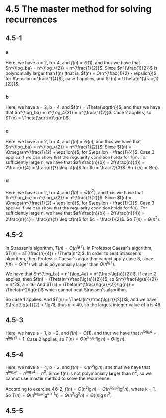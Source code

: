 # 4.5 The master method for solving recurrences
## 4.5-1
### a
Here, we have a = 2, b = 4, and $f(n) = \Theta(1)$, and thus we have that $n^{\log_ba} = n^{\log_4{2}} = n^{\frac{1}{2}}$. Since $n^{\frac{1}{2}}$ is polynomially larger than f(n) (that is, $f(n) = O(n^{\frac{1}{2} - \epsilon})$ for $\epsilon = \frac{1}{4}$), case 1 applies, and $T(n) = \Theta(n^{\frac{1}{2}})$.

### b
Here, we have a = 2, b = 4, and $f(n) = \Theta(\sqrt{n})$, and thus we have that $n^{\log_ba} = n^{\log_4{2}} = n^{\frac{1}{2}}$. Case 2 applies, so $T(n) = \Theta(\sqrt{n}\lg{n})$.

### c
Here, we have a = 2, b = 4, and $f(n) = \Theta(n)$, and thus we have that $n^{\log_ba} = n^{\log_4{2}} = n^{\frac{1}{2}}$. Since $f(n) = \Omega(n^{\frac{1}{2} + \epsilon})$, for $\epsilon = \frac{1}{4}$. Case 3 applies if we can show that the regularity condition holds for f(n). For sufficiently large n, we have that $af(\frac{n}{b}) = 2f(\frac{n}{4}) = 2\frac{n}{4} = \frac{n}{2} \leq cf(n)$ for $c = \frac{2}{3}$. So $T(n) = \Theta(n)$.

### d
Here, we have a = 2, b = 4, and $f(n) = \Theta(n^2)$, and thus we have that $n^{\log_ba} = n^{\log_4{2}} = n^{\frac{1}{2}}$. Since $f(n) = \Omega(n^{\frac{1}{2} + \epsilon})$, for $\epsilon = \frac{1}{2}$. Case 3 applies if we can show that the regularity condition holds for f(n). For sufficiently large n, we have that $af(\frac{n}{b}) = 2f(\frac{n}{4}) = 2\frac{n}{4} = \frac{n}{2} \leq cf(n)$ for $c = \frac{1}{2}$. So $T(n) = \Theta(n^2)$.

## 4.5-2
In Strassen's algorithm, $T(n) = \Theta(n^{\lg7})$. In Professor Caesar's algorithm, $T(n) = aT(\frac{n}{4}) + \Theta(n^2)$. In order to beat Strassen's algorithm, then Professor Caesar's algorithm cannot apply case 3, since $f(n) = \Theta(n^2)$ which is polynomially larger than $\Theta(n^{\lg7})$.

We have that $n^{\log_ba} = n^{\log_4a} = n^{\frac{\lg{a}}{2}}$. If case 2 applies, then $f(n) = \Theta(n^{\frac{\lg{a}}{2}})$, so $n^{\frac{\lg{a}}{2}} = n^2$, a = 16. And $T(n) = \Theta(n^{\frac{\lg{a}}{2}}\lg{n}) = \Theta(n^2\lg{n})$ which cannot beat Strassen's algorithm.

So case 1 applies. And $T(n) = \Theta(n^{\frac{\lg{a}}{2}})$, and we have $\frac{\lg{a}}{2} < \lg7$, thus $a < 49$, so the largest integer value of a is 48.

## 4.5-3
Here, we have a = 1, b = 2, and $f(n) = \Theta(1)$, and thus we have that $n^{\log_ba} = n^{\log_2{1}} = 1$. Case 2 applies, so $T(n) = \Theta(n^{\log_ba}\lg{n}) = \Theta(\lg{n})$.

## 4.5-4
Here, we have a = 4, b = 2, and $f(n) = \Theta(n^2\lg{n})$, and thus we have that $n^{\log_ba} = n^{\log_2{4}} = n^2$. Since f(n) is not polymonially larger than $n^2$, so we cannot use master method to solve the recurrence.

According to exercise 4.6-2, $f(n) = \Theta(n^2\lg{n}) = \Theta(n^{\log_b{a}}\lg^k{n})$, where k = 1. So $T(n) = \Theta(n^{\log_b{a}}\lg^{k + 1}{n}) = \Theta(n^2\lg^2{n}) = \Theta((n\lg{n})^2)$.

## 4.5-5
